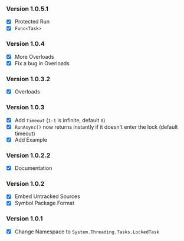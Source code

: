 ### Version 1.0.5.1
- [x] Protected Run
- [x] `Func<Task>`

### Version 1.0.4
- [x] More Overloads
- [x] Fix a bug in Overloads

### Version 1.0.3.2
- [x] Overloads

### Version 1.0.3
- [x] Add `Timeout` (`1-1` is infinite, default `0`)
- [x] `RunAsync()` now returns instantly if it doesn't enter the lock (default timeout)
- [x] Add Example

### Version 1.0.2.2
- [x] Documentation

### Version 1.0.2
- [x] Embed Untracked Sources
- [x] Symbol Package Format

### Version 1.0.1
- [x] Change Namespace to `System.Threading.Tasks.LockedTask`
